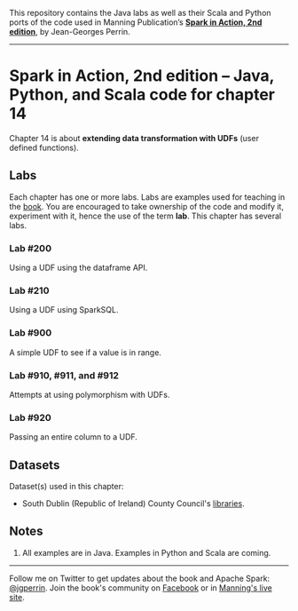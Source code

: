 This repository contains the Java labs as well as their Scala and Python ports of the code used in Manning Publication’s **[Spark in Action, 2nd edition](https://www.manning.com/books/spark-in-action-second-edition?a_aid=jgp)**, by Jean-Georges Perrin.

---

# Spark in Action, 2nd edition – Java, Python, and Scala code for chapter 14

Chapter 14 is about **extending data transformation with UDFs** (user defined functions).

## Labs

Each chapter has one or more labs. Labs are examples used for teaching in the [book](https://www.manning.com/books/spark-in-action-second-edition?a_aid=jgp). You are encouraged to take ownership of the code and modify it, experiment with it, hence the use of the term **lab**. This chapter has several labs.

### Lab \#200

Using a UDF using the dataframe API.

### Lab \#210

Using a UDF using SparkSQL.

### Lab \#900

A simple UDF to see if a value is in range.

### Lab \#910, \#911, and \#912

Attempts at using polymorphism with UDFs.

### Lab \#920

Passing an entire column to a UDF.


## Datasets

Dataset(s) used in this chapter:
* South Dublin (Republic of Ireland) County Council's [libraries](https://data.smartdublin.ie/dataset/libraries).

## Notes

1. All examples are in Java. Examples in Python and Scala are coming.

---

Follow me on Twitter to get updates about the book and Apache Spark: [@jgperrin](https://twitter.com/jgperrin). Join the book's community on [Facebook](https://facebook.com/sparkinaction/) or in [Manning's live site](https://forums.manning.com/forums/spark-in-action-second-edition?a_aid=jgp).
